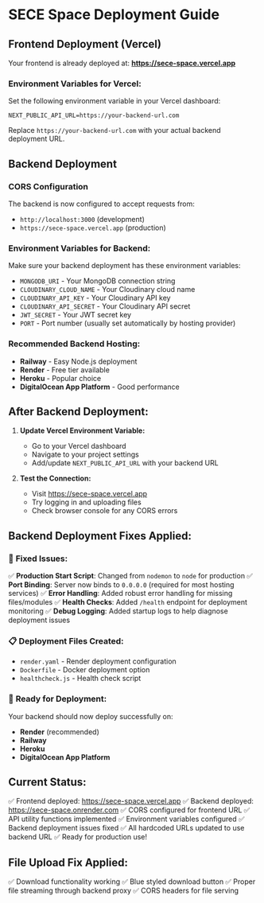 # SECE Space Deployment Guide

## Frontend Deployment (Vercel)

Your frontend is already deployed at: **https://sece-space.vercel.app**

### Environment Variables for Vercel:
Set the following environment variable in your Vercel dashboard:

```
NEXT_PUBLIC_API_URL=https://your-backend-url.com
```

Replace `https://your-backend-url.com` with your actual backend deployment URL.

## Backend Deployment

### CORS Configuration
The backend is now configured to accept requests from:
- `http://localhost:3000` (development)
- `https://sece-space.vercel.app` (production)

### Environment Variables for Backend:
Make sure your backend deployment has these environment variables:
- `MONGODB_URI` - Your MongoDB connection string
- `CLOUDINARY_CLOUD_NAME` - Your Cloudinary cloud name
- `CLOUDINARY_API_KEY` - Your Cloudinary API key
- `CLOUDINARY_API_SECRET` - Your Cloudinary API secret
- `JWT_SECRET` - Your JWT secret key
- `PORT` - Port number (usually set automatically by hosting provider)

### Recommended Backend Hosting:
- **Railway** - Easy Node.js deployment
- **Render** - Free tier available
- **Heroku** - Popular choice
- **DigitalOcean App Platform** - Good performance

## After Backend Deployment:

1. **Update Vercel Environment Variable:**
   - Go to your Vercel dashboard
   - Navigate to your project settings
   - Add/update `NEXT_PUBLIC_API_URL` with your backend URL

2. **Test the Connection:**
   - Visit https://sece-space.vercel.app
   - Try logging in and uploading files
   - Check browser console for any CORS errors

## Backend Deployment Fixes Applied:

### 🔧 **Fixed Issues:**
✅ **Production Start Script**: Changed from `nodemon` to `node` for production
✅ **Port Binding**: Server now binds to `0.0.0.0` (required for most hosting services)
✅ **Error Handling**: Added robust error handling for missing files/modules
✅ **Health Checks**: Added `/health` endpoint for deployment monitoring
✅ **Debug Logging**: Added startup logs to help diagnose deployment issues

### 📋 **Deployment Files Created:**
- `render.yaml` - Render deployment configuration
- `Dockerfile` - Docker deployment option
- `healthcheck.js` - Health check script

### 🚀 **Ready for Deployment:**
Your backend should now deploy successfully on:
- **Render** (recommended)
- **Railway** 
- **Heroku**
- **DigitalOcean App Platform**

## Current Status:
✅ Frontend deployed: https://sece-space.vercel.app
✅ Backend deployed: https://sece-space.onrender.com
✅ CORS configured for frontend URL
✅ API utility functions implemented
✅ Environment variables configured
✅ Backend deployment issues fixed
✅ All hardcoded URLs updated to use backend URL
✅ Ready for production use!

## File Upload Fix Applied:
✅ Download functionality working
✅ Blue styled download button
✅ Proper file streaming through backend proxy
✅ CORS headers for file serving